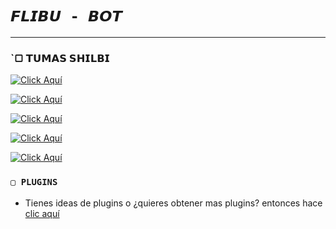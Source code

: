 # `𝙁𝙇𝙄𝘽𝙐 - 𝘽𝙊𝙏`

------------------

### `▢ 𝗧𝗨𝗠𝗔𝗦 𝗦𝗛𝗜𝗟𝗕𝗜

[![Click Aquí](https://img.shields.io/badge/channel-flibubot-25D366?style=for-the-badge&logo=Youtube&logoColor=white)](https://youtube.com/@flibu_gaming)

[![Click Aquí](https://img.shields.io/badge/channel-flibubot-25D366?style=for-the-badge&logo=instagram&logoColor=white)](https://www.instagram.com/dj_flibu_remix)

[![Click Aquí](https://img.shields.io/badge/channel-flibubot-25D366?style=for-the-badge&logo=tiktok&logoColor=white)](https://www.tiktok.com/@dj_flibu_remix)

[![Click Aquí](https://img.shields.io/badge/channel-flibubot-25D366?style=for-the-badge&logo=whatsapp&logoColor=white)](https://whatsapp.com/channel/0029VafPIGU2975ALj4uYl1g)

[![Click Aquí](https://img.shields.io/badge/group-flibubot-25D366?style=for-the-badge&logo=whatsapp&logoColor=white)](https://chat.whatsapp.com/LdFI6GQ716X0y1EmgqhUVA)

<!-- > [ ℹ️ ] En los grupos de soporte no se permiten bots.

### `▢ BOTS OFICIALES (INACTIVOS)`

<a href="https://wa.me5219991402134?text=!menu"><img alt="Bot Oficial" src="https://img.shields.io/badge/Bot - Oficial-00FFFF?style=for-the-badge&logo=whatsapp&logoColor=white"/></a>

<a href="https://wa.me/5219993404349?text=!menu"><img alt="Bot Oficial2" src="https://img.shields.io/badge/Bot - Oficial2-00FFFF?style=for-the-badge&logo=whatsapp&logoColor=white"/></a> -->

### `▢ PLUGINS`
- Tienes ideas de plugins o ¿quieres obtener mas plugins? entonces hace [clic aquí](https://wa.me/+212645106267)

